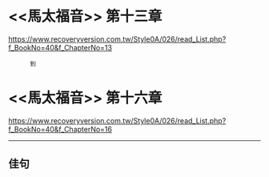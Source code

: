 # <<馬太福音>> 第十三章
<https://www.recoveryversion.com.tw/Style0A/026/read_List.php?f_BookNo=40&f_ChapterNo=13>

          到
          
# <<馬太福音>> 第十六章
<https://www.recoveryversion.com.tw/Style0A/026/read_List.php?f_BookNo=40&f_ChapterNo=16>

***
## 佳句
```

```

```

```

```

```

```

```
